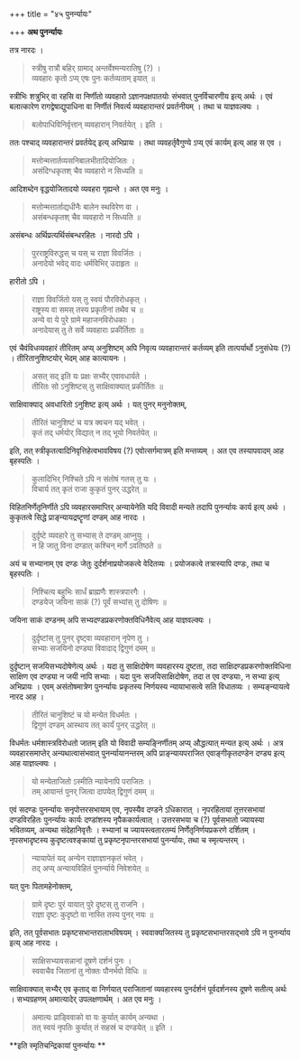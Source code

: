 +++
title = "४५ पुनर्न्यायः"

+++
**अथ पुनर्न्यायः**

तत्र नारदः ।

> स्त्रीषु रात्रौ बहिर् ग्रामाद् अन्तर्वेश्मन्यरातिषु (?) ।  
> व्यवहारः कृतो ऽप्य् एषः पुनः कर्तव्यताम् इयात् ॥

स्त्रीभिः शत्रुभिर् वा रहसि वा निर्णीतो व्यवहारो ऽज्ञानपक्षपातयोः संभवात् पुनर्विचारणीय इत्य् अर्थः । एवं बलात्कारेण रागद्वेषाद्युपाधिना वा निर्णीतं निवर्त्य व्यवहारान्तरं प्रवर्तनीयम् । तथा च याज्ञवल्क्यः ।

> बलोपाधिविनिर्वृत्तान् व्यवहारान् निवर्तयेत् । इति ।

ततः पश्चाद् व्यवहारान्तरं प्रवर्तयेद् इत्य् अभिप्रायः । तथा व्यवहर्तृवैगुण्ये ऽप्य् एवं कार्यम् इत्य् आह स एव ।

> मत्तोन्मत्तार्तव्यसनिबालभीतादियोजितः ।  
> असंदिग्धकृतश् चैव व्यवहारो न सिध्यति ॥

आदिशब्देन वृद्धयोजितादयो व्यवहरा गृह्यन्ते । अत एव मनुः ।

> मत्तोन्मत्तार्ताद्यधीनैः बालेन स्थविरेण वा ।  
> असंबन्धकृतश् चैव व्यवहारो न सिध्यति ॥

असंबन्धः अर्थिप्रत्यर्थिसंबन्धरहितः । नारदो ऽपि ।

> पुरराष्ट्रविरुद्धस् च यस् च राज्ञा विवर्जितः ।  
> अनादेयो भवेद् वादः धर्मविभिर् उदाहृतः ॥

हारीतो ऽपि ।

> राज्ञा विवर्जितो यस् तु स्वयं पौरविरोधकृत् ।  
> राष्ट्रस्य वा समस् तस्य प्रकृतीनां तथैव च ॥  
> अन्ये वा ये पुरे ग्रामे महाजनविरोधकाः ।  
> अनादेयास् तु ते सर्वे व्यवहाराः प्रकीर्तिताः ॥

एवं चैवंविधव्यवहारं तीरितम् अप्य् अनुशिष्टम् अपि निवृत्य व्यवहारान्तरं कर्तव्यम् इति तात्पर्यार्थो ऽनुसंधेयः (?) । तीरितानुशिष्टयोर् भेदम् आह कात्यायनः ।

> असत् सद् इति यः प्रक्षः सभ्यैर् एवावधार्यते ।  
> तीरितः सो ऽनुशिष्टस् तु साक्षिवाक्यात् प्रकीर्तितः ॥

साक्षिवाक्याद् अवधारितो ऽनुशिष्ट इत्य् अर्थः । यत् पुनर् मनुनोक्तम्,

> तीरितं चानुशिष्टं च यत्र क्वचन यद् भवेत् ।  
> कृतं तद् धर्मयोर् विद्यात् न तद् भूयो निवर्तयेत् ॥

इति, तत् स्त्रीकृतत्वादिनिवृत्तिहेत्वभावविषय (?) एवोत्सर्गमात्रम् इति मन्तव्यम् । अत एव तस्यापवादम् आह बृहस्पतिः ।

> कुलादिभिर् निश्चिते ऽपि न संतोषं गतस् तु यः ।  
> विचार्य तत् कृतं राजा कुकृतं पुनर् उद्धरेत् ॥

विहितनिर्णेतृनिर्णीते ऽपि व्यवहारसमाप्तिर् अन्यायेनेति यदि विवादी मन्यते तदापि पुनर्न्यायः कार्य इत्य् अर्थः । कुकृतत्वे सिद्धे प्राङ्न्यायद्रष्टॄणां दण्डम् आह नारदः ।

> दुर्दृष्टे व्यवहारे तु सभ्यास् ते दण्डम् आप्नुयुः ।  
> न हि जातु विना दण्डात् कश्चिन् मार्गे ऽवतिष्ठते ॥

अयं च सभ्यानाम् एव दण्डः जेतुः दुर्दर्शनाप्रयोजकत्वे वेदितव्यः । प्रयोजकत्वे तत्रास्यापि दण्डः, तथा च बृहस्पतिः ।

> निश्चित्य बहुभिः सार्धं ब्राह्मणैः शास्त्रपारगैः ।  
> दण्डयेज् जयिना साकं (?) पूर्वं सभ्यांस् तु दोषिणः ॥

जयिना साकं दण्डनम् अपि सभ्यदण्डप्रकरणोक्तविधिनैवेत्य् आह याज्ञवल्क्यः ।

> दुर्दृष्टांस् तु पुनर् दृष्ट्वा व्यवहारान् नृपेण तु ।  
> सभ्याः सजयिनो दण्ड्या विवादाद् द्विगुणं दमम् ॥

दुर्दृष्टान् सजयिसभ्यदोषेणेत्य् अर्थः । यदा तु साक्षिदोषेण व्यवहारस्य दुष्टता, तदा साक्षिदण्डप्रकरणोक्तविधिना साक्षिण एव दण्ड्या न जयी नापि सभ्याः । यदा पुनः सजयिसाक्षिदोषेण, तदा त एव दण्ड्याः, न सभ्या इत्य् अभिप्रायः । एवम् असंतोषमात्रेण पुनर्न्यायः प्रकृतस्य निर्णयस्य न्यायाभासत्वे सति विधातव्यः । सम्यङ्न्यायत्वे नारद आह ।

> तीरितं चानुशिष्टं च यो मन्येत विधर्मतः ।  
> द्विगुणं दण्डम् आस्थाय तत् कार्यं पुनर् उद्धरेत् ॥

विधर्मतः धर्मशास्त्रविरोधतो जातम् इति यो विवादी सम्यङ्निर्णीतम् अप्य् औद्धत्यात् मन्यत इत्य् अर्थः । अत्र व्यवहारसमाप्तेर् अन्यथात्वासंभवात् पुनर्न्यायानन्तरम् अपि प्राङ्न्यायपराजित एवाङ्गीकृतदण्डेन दण्ड्य इत्य् आह याज्ञव्ल्क्यः ।

> यो मन्येताजितो ऽस्मीति न्यायेनापि पराजितः ।  
> तम् आयान्तं पुनर् जित्वा दापयेत् द्विगुणं दमम् ॥

एवं सदण्डः पुनर्न्यायः सनृपोत्तरसभायाम् एव, नृपस्यैव दण्डने ऽधिकारात् । नृपरहितायां तूत्तरसभायां दण्डविरहितः पुनर्न्यायः कार्यः दण्डांशस्य नृपैककार्यत्वात् । उत्तरसभया च (?) पूर्वसभातो ज्यायस्या भवितव्यम्, अन्यथा संदेहानिवृत्तैः । स्भ्यानां च ज्यायस्त्वतारतम्यं निर्णेतृनिर्णयप्रकरणे दर्शितम् । नृपसभादृष्टस्य कुदृष्टत्वश्ङ्कायां तु प्रकृष्टनृपान्तरसभायां पुनर्न्यायः, तथा च स्मृत्यन्तरम् ।

> न्यायापेतं यद् अन्येन राज्ञाज्ञानकृतं भवेत् ।  
> तद् अप्य् अन्यायविहितं पुनर्न्याये निवेशयेत् ॥

यत् पुनः पितामहेनोक्तम्,

> ग्रामे दृष्टः पुरं यायात् पुरे दृष्टस् तु राजनि ।  
> राज्ञा दृष्टः कुदृष्टो वा नास्ति तस्य पुनर् नयः ॥

इति, तत् पूर्वसभातः प्रकृष्टसभान्तरालाभविषयम् । स्ववाक्यजितस्य तु प्रकृष्टसभान्तरसद्भावे ऽपि न पुनर्न्याय इत्य् आह नारदः ।

> साक्षिसभ्यावसन्नानां दूषणे दर्शनं पुनः ।  
> स्ववाचैव जितानां तु नोक्तः पौनर्भवो विधिः ॥

साक्षिवाक्यात् सभ्यैर् एव कृताद् वा निर्णयात् पराजितानां व्यवहारस्य पुनर्दर्शनं पूर्वदर्शनस्य दूषणे सतीत्य् अर्थः । सभ्यग्रहणम् अमात्यादेर् उपलक्षणार्थम् । अत एव मनुः ।

> अमात्यः प्राड्विवाको वा यः कुर्यात् कार्यम् अन्यथा ।  
> तत् स्वयं नृपतिः कुर्यात् तं सहस्रं च दण्डयेत् ॥ इति ।

**इति स्मृतिचन्द्रिकायां पुनर्न्यायः **
